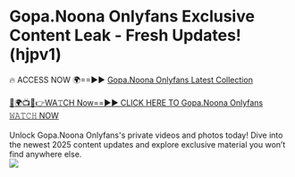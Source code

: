 # Gopa.Noona Onlyfans Exclusive Content Leak - Fresh Updates! (hjpv1)

🔥 ACCESS NOW 🌍==►► <a href="https://tinyurl.com/kvy9nzfs" rel="nofollow">Gopa.Noona Onlyfans Latest Collection</a>
<br><br>
[🔴🌍📺📱👉WA𝚃CH Now==►► CLICK HERE TO Gopa.Noona Onlyfans 𝚆𝙰𝚃𝙲𝙷 NOW](https://tinyurl.com/kvy9nzfs)
<br><br>
Unlock Gopa.Noona Onlyfans's private videos and photos today! Dive into the newest 2025 content updates and explore exclusive material you won’t find anywhere else.
<br>
<a href="https://tinyurl.com/kvy9nzfs" rel="nofollow" data-target="animated-image.originalLink"><img src="https://camo.githubusercontent.com/8a4f000d20f83aca3bf7ec5f350d767afa0574a8a352519fd8cfa583a6f93a33/68747470733a2f2f692e696d6775722e636f6d2f644a486b345a712e676966" data-canonical-src="https://i.imgur.com/dJHk4Zq.gif" style="max-width: 100%; display: inline-block;" data-target="animated-image.originalImage"></a>
<br>
